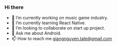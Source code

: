 ### Hi there

- 🔭 I’m currently working on music game industry.
- 🌱 I’m currently learning React Native.
- 👯 I’m looking to collaborate on start up project.
- 💬 Ask me about Android.
- 📫 How to reach me giangnguyen.tale@gmail.com

<!--
**talenguyen/talenguyen** is a ✨ _special_ ✨ repository because its `README.md` (this file) appears on your GitHub profile.

Here are some ideas to get you started:

- 🔭 I’m currently working on ...
- 🌱 I’m currently learning ...
- 👯 I’m looking to collaborate on ...
- 🤔 I’m looking for help with ...
- 💬 Ask me about ...
- 📫 How to reach me: ...
- 😄 Pronouns: ...
- ⚡ Fun fact: ...
-->
